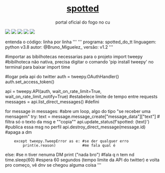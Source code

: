 <h1 align="center">
    <a href="https://twitter.com/Spotted_do_tt">spotted</a>
</h1>
<p align="center">portal oficial do fogo no cu</p>

[![](https://img.shields.io/discord/794297088246153246?color=7289da&label=Discord&logo=Discord&style=for-the-badge)](https://discord.gg/fHaMSAKsg7)
[![](https://img.shields.io/static/v1?label=project%20version&message=v1.5&color=sucess&style=for-the-badge)](https://github.com/apatacadof/spotted/blob/main/spotted.py)
[![](https://img.shields.io/github/license/apatacadof/spotted?logo=&style=for-the-badge)](https://raw.githubusercontent.com/apatacadof/spotted/7a1142bd2d2aef7e32b69a8038080377b415d953/LICENSE)
[![](https://img.shields.io/static/v1?label=pyhon&message=2.7|3.5|3.6|3.7|3.8&logo=python&color=informational&style=for-the-badge)](https://www.python.org/)
[![](https://img.shields.io/static/v1?label=status&message=beta&color=yellowgreen&style=for-the-badge)](https://github.com/apatacadof/spotted/blob/main/spotted.py)

entenda o código: linha por linha
'''
'''
programa: spotted_do_tt
linguagem: python v3.8
autor: @Bruno_Miguelez_
versão: v1.2
'''

#importar as bibilhotecas necessarias para o projeto
import tweepy #bibilhoteca não nativa, precisa digitar o comando 'pip install tweepy' no terminal para baixar
import time 

#logar pela api do twitter
auth = tweepy.OAuthHandler()
auth.set_access_token()

api = tweepy.API(auth, wait_on_rate_limit=True, wait_on_rate_limit_notify=True) #estabelece limite de tempo entre requests
messages = api.list_direct_messages() #defini 


for message in messages: #abre um loop, algo do tipo "se receber uma mensagem"
        try:
            text = message.message_create["message_data"]["text"] # filtra só o texto da msg e ""copia""
            api.update_status(f'spotted: {text}') #publica essa msg no perfil
            api.destroy_direct_message(message.id) #apaga a dm
        
        
        except tweepy.TweepError as e: #se der qualquer erro
            print(e.reason)            #me fala qual é
        
else: #se n tiver nenuma DM
        print ("nada bro") #fala q n tem nd
        time.sleep(60) #espera 60 segundos (tempo limite da API do twitter) e volta pro começo, vê dnv se chegou alguma coisa
'''
